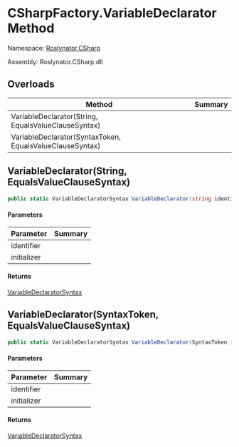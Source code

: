 # CSharpFactory\.VariableDeclarator Method

Namespace: [Roslynator.CSharp](../../README.md)

Assembly: Roslynator\.CSharp\.dll

## Overloads

| Method | Summary |
| ------ | ------- |
| VariableDeclarator\(String, EqualsValueClauseSyntax\) | |
| VariableDeclarator\(SyntaxToken, EqualsValueClauseSyntax\) | |

## VariableDeclarator\(String, EqualsValueClauseSyntax\)

```csharp
public static VariableDeclaratorSyntax VariableDeclarator(string identifier, EqualsValueClauseSyntax initializer)
```

#### Parameters

| Parameter | Summary |
| --------- | ------- |
| identifier | |
| initializer | |

#### Returns

[VariableDeclaratorSyntax](https://docs.microsoft.com/en-us/dotnet/api/microsoft.codeanalysis.csharp.syntax.variabledeclaratorsyntax)


## VariableDeclarator\(SyntaxToken, EqualsValueClauseSyntax\)

```csharp
public static VariableDeclaratorSyntax VariableDeclarator(SyntaxToken identifier, EqualsValueClauseSyntax initializer)
```

#### Parameters

| Parameter | Summary |
| --------- | ------- |
| identifier | |
| initializer | |

#### Returns

[VariableDeclaratorSyntax](https://docs.microsoft.com/en-us/dotnet/api/microsoft.codeanalysis.csharp.syntax.variabledeclaratorsyntax)


